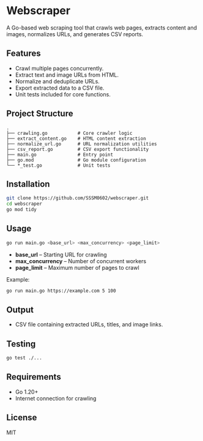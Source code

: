 # Webscraper

A Go-based web scraping tool that crawls web pages, extracts content and images, normalizes URLs, and generates CSV reports.

## Features
- Crawl multiple pages concurrently.
- Extract text and image URLs from HTML.
- Normalize and deduplicate URLs.
- Export extracted data to a CSV file.
- Unit tests included for core functions.

## Project Structure
```
.
├── crawling.go           # Core crawler logic
├── extract_content.go    # HTML content extraction
├── normalize_url.go      # URL normalization utilities
├── csv_report.go         # CSV export functionality
├── main.go               # Entry point
├── go.mod                # Go module configuration
└── *_test.go             # Unit tests
```

## Installation
```bash
git clone https://github.com/SSSM0602/webscraper.git
cd webscraper
go mod tidy
```

## Usage
```bash
go run main.go <base_url> <max_concurrency> <page_limit>
```
- **base_url** – Starting URL for crawling  
- **max_concurrency** – Number of concurrent workers  
- **page_limit** – Maximum number of pages to crawl  

Example:
```bash
go run main.go https://example.com 5 100
```

## Output
- CSV file containing extracted URLs, titles, and image links.

## Testing
```bash
go test ./...
```

## Requirements
- Go 1.20+
- Internet connection for crawling

## License
MIT
